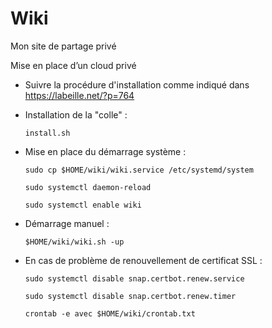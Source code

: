 # Wiki
Mon site de partage privé

Mise en place d’un cloud privé
 - Suivre la procédure d'installation comme indiqué dans https://labeille.net/?p=764

- Installation de la "colle" :

  `install.sh`

- Mise en place du démarrage système :

  `sudo cp $HOME/wiki/wiki.service /etc/systemd/system`
  
  `sudo systemctl daemon-reload`
  
  `sudo systemctl enable wiki`

- Démarrage manuel :
   
  `$HOME/wiki/wiki.sh -up`

- En cas de problème de renouvellement de certificat SSL :

  `sudo systemctl disable snap.certbot.renew.service`
  
  `sudo systemctl disable snap.certbot.renew.timer`
  
  `crontab -e avec $HOME/wiki/crontab.txt`


